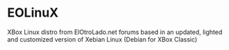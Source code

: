 # EOLinuX
XBox Linux distro from ElOtroLado.net forums based in an updated, lighted and customized version of Xebian Linux (Debian for XBox Classic)
